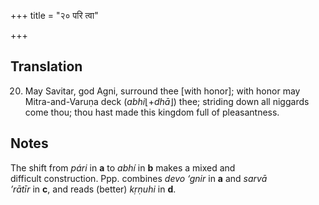 +++
title = "२० परि त्वा"

+++
## Translation
20. May Savitar, god Agni, surround thee \[with honor\]; with honor may  
Mitra-and-Varuṇa deck (*abhi*⌊+*dhā*⌋) thee; striding down all niggards  
come thou; thou hast made this kingdom full of pleasantness.

## Notes
The shift from *pári* in **a** to *abhí* in **b** makes a mixed and  
difficult construction. Ppp. combines *devo ‘gnir* in **a** and *sarvā  
’rātīr* in **c**, and reads (better) *kṛṇuhi* in **d**.
